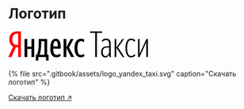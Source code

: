 # Логотип

![](.gitbook/assets/logo_yandex_taxi.svg)

{% file src=".gitbook/assets/logo\_yandex\_taxi.svg" caption="Скачать логотип" %}

[Скачать логотип ↗](https://disk.yandex.ru/client/disk/CREATIVE/!YTD_GUIDES/Fonts/YS%2520Text)

